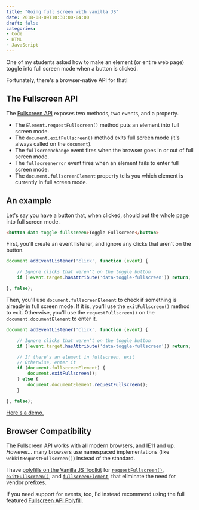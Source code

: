 ```yaml
---
title: "Going full screen with vanilla JS"
date: 2018-08-09T10:30:00-04:00
draft: false
categories:
- Code
- HTML
- JavaScript
---
```


One of my students asked how to make an element (or entire web page) toggle into full screen mode when a button is clicked.

Fortunately, there's a browser-native API for that!

## The Fullscreen API

The [Fullscreen API](https://developer.mozilla.org/en-US/docs/Web/API/Fullscreen_API) exposes two methods, two events, and a property.

- The `Element.requestFullscreen()` method puts an element into full screen mode.
- The `document.exitFullscreen()` method exits full screen mode (it's always called on the `document`).
- The `fullscreenchange` event fires when the browser goes in or out of full screen mode.
- The `fullscreenerror` event fires when an element fails to enter full screen mode.
- The `document.fullscreenElement` property tells you which element is currently in full screen mode.

## An example

Let's say you have a button that, when clicked, should put the whole page into full screen mode.

```html
<button data-toggle-fullscreen>Toggle Fullscreen</button>
```

First, you'll create an event listener, and ignore any clicks that aren't on the button.

```js
document.addEventListener('click', function (event) {

	// Ignore clicks that weren't on the toggle button
	if (!event.target.hasAttribute('data-toggle-fullscreen')) return;

}, false);
```

Then, you'll use `document.fullscreenElement` to check if something is already in full screen mode. If it is, you'll use the `exitFullscreen()` method to exit. Otherwise, you'll use the `requestFullscreen()` on the `document.documentElement` to enter it.

```js
document.addEventListener('click', function (event) {

	// Ignore clicks that weren't on the toggle button
	if (!event.target.hasAttribute('data-toggle-fullscreen')) return;

	// If there's an element in fullscreen, exit
	// Otherwise, enter it
	if (document.fullscreenElement) {
		document.exitFullscreen();
	} else {
		document.documentElement.requestFullscreen();
	}

}, false);
```

[Here's a demo.](https://codepen.io/cferdinandi/pen/ZjVEER)

<p data-height="265" data-theme-id="light" data-slug-hash="ZjVEER" data-default-tab="js,result" data-user="cferdinandi" data-pen-title="Fullscreen API Demo" class="codepen"></p>
<script async src="https://static.codepen.io/assets/embed/ei.js"></script>

## Browser Compatibility

The Fullscreen API works with all modern browsers, and IE11 and up. *However...* many browsers use namespaced implementations (like `webkitRequestFullscreen()`) instead of the standard.

I have [polyfills on the Vanilla JS Toolkit](https://vanillajstoolkit.com/polyfills) for [`requestFullscreen()`](https://vanillajstoolkit.com/polyfills/elementrequestfullscreen/), [`exitFullscreen()`](https://vanillajstoolkit.com/polyfills/documentexitfullscreen/), and [`fullscreenElement`](https://vanillajstoolkit.com/polyfills/documentfullscreenelement/), that eliminate the need for vendor prefixes.

If you need support for events, too, I'd instead recommend using the full featured [Fullscreen API Polyfill](https://github.com/neovov/Fullscreen-API-Polyfill).